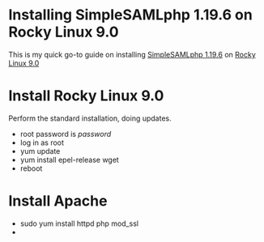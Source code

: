 # Installing SimpleSAMLphp 1.19.6 on Rocky Linux 9.0
This is my quick go-to guide on installing [SimpleSAMLphp 1.19.6](https://github.com/simplesamlphp/simplesamlphp/releases/download/v1.19.6/simplesamlphp-1.19.6.tar.gz) on [Rocky Linux 9.0](https://download.rockylinux.org/pub/rocky/9/isos/x86_64/Rocky-9.0-20220805.0-x86_64-minimal.iso)

# Install Rocky Linux 9.0
Perform the standard installation, doing updates.
- root password is _password_
- log in as root
- yum update
- yum install epel-release wget
- reboot

# Install Apache
- sudo yum install httpd php mod_ssl
- 
